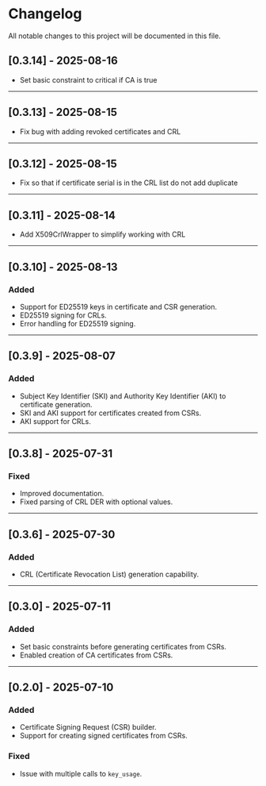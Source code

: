 # Changelog

All notable changes to this project will be documented in this file.

## [0.3.14] - 2025-08-16

- Set basic constraint to critical if CA is true

---

## [0.3.13] - 2025-08-15

- Fix bug with adding revoked certificates and CRL

---

## [0.3.12] - 2025-08-15

- Fix so that if certificate serial is in the CRL list do not add duplicate

---

## [0.3.11] - 2025-08-14

- Add X509CrlWrapper to simplify working with CRL

---

## [0.3.10] - 2025-08-13

### Added

- Support for ED25519 keys in certificate and CSR generation.
- ED25519 signing for CRLs.
- Error handling for ED25519 signing.

---

## [0.3.9] - 2025-08-07

### Added

- Subject Key Identifier (SKI) and Authority Key Identifier (AKI) to certificate generation.
- SKI and AKI support for certificates created from CSRs.
- AKI support for CRLs.

---

## [0.3.8] - 2025-07-31

### Fixed

- Improved documentation.
- Fixed parsing of CRL DER with optional values.

---

## [0.3.6] - 2025-07-30

### Added

- CRL (Certificate Revocation List) generation capability.

---

## [0.3.0] - 2025-07-11

### Added

- Set basic constraints before generating certificates from CSRs.
- Enabled creation of CA certificates from CSRs.

---

## [0.2.0] - 2025-07-10

### Added

- Certificate Signing Request (CSR) builder.
- Support for creating signed certificates from CSRs.

### Fixed

- Issue with multiple calls to `key_usage`.
